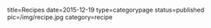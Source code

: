 title=Recipes
date=2015-12-19
type=categorypage
status=published
pic=/img/recipe.jpg
category=recipe
~~~~~~

